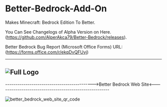 # Better-Bedrock-Add-On
Makes Minecraft: Bedrock Edition To Better.


You Can See Changelogs of Alpha Version on Here.
(https://github.com/AlperAkca79/Better-Bedrock/releases).

Better Bedrock Bug Report (Microsoft Office Forms)
URL: (https://forms.office.com/r/ekqDvQFUvj)

------------------------------------------------------------------------------------------------------------------------------------------
![Full Logo](https://user-images.githubusercontent.com/91411319/185792926-22a84748-325a-4907-8b02-df81053e8621.png)
------------------------------------------------------------------------------------------------------------------------------------------

-------------------------------------------->Better Bedrock Web Site<-------------------------------------------------------

   ![better_bedrock_web_site_qr_code](https://user-images.githubusercontent.com/91411319/181512461-c7806089-b1f9-4f78-ab47-fe9dbacd0fb2.png)
